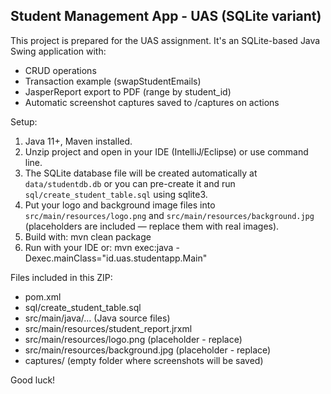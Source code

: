 Student Management App - UAS (SQLite variant)
---------------------------------------------

This project is prepared for the UAS assignment. It's an SQLite-based Java Swing application with:
- CRUD operations
- Transaction example (swapStudentEmails)
- JasperReport export to PDF (range by student_id)
- Automatic screenshot captures saved to /captures on actions

Setup:
1. Java 11+, Maven installed.
2. Unzip project and open in your IDE (IntelliJ/Eclipse) or use command line.
3. The SQLite database file will be created automatically at `data/studentdb.db`
   or you can pre-create it and run `sql/create_student_table.sql` using sqlite3.
4. Put your logo and background image files into `src/main/resources/logo.png` and `src/main/resources/background.jpg`
   (placeholders are included — replace them with real images).
5. Build with: mvn clean package
6. Run with your IDE or: mvn exec:java -Dexec.mainClass="id.uas.studentapp.Main"

Files included in this ZIP:
- pom.xml
- sql/create_student_table.sql
- src/main/java/... (Java source files)
- src/main/resources/student_report.jrxml
- src/main/resources/logo.png (placeholder - replace)
- src/main/resources/background.jpg (placeholder - replace)
- captures/ (empty folder where screenshots will be saved)

Good luck!

